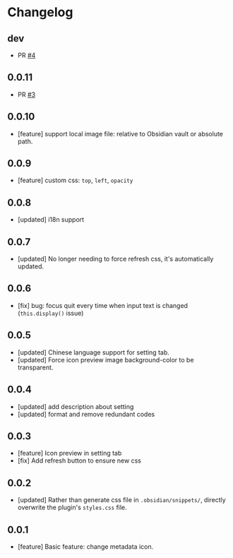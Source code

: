 # Changelog

## dev
<!-- ## 0.0.12 -->
- PR [#4](https://github.com/Benature/obsidian-metadata-icon/pull/4)

## 0.0.11
- PR [#3](https://github.com/Benature/obsidian-metadata-icon/pull/3)

## 0.0.10
- [feature] support local image file: relative to Obsidian vault or absolute path.

## 0.0.9
- [feature] custom css: `top`, `left`, `opacity`

## 0.0.8
- [updated] i18n support

## 0.0.7
- [updated] No longer needing to force refresh css, it's automatically updated.

## 0.0.6
- [fix] bug: focus quit every time when input text is changed (`this.display()` issue)

## 0.0.5
- [updated] Chinese language support for setting tab.
- [updated] Force icon preview image background-color to be transparent.

## 0.0.4
- [updated] add description about setting
- [updated] format and remove redundant codes

## 0.0.3
- [feature] Icon preview in setting tab
- [fix] Add refresh button to ensure new css

## 0.0.2
- [updated] Rather than generate css file in `.obsidian/snippets/`, directly overwrite the plugin's `styles.css` file.

## 0.0.1
- [feature] Basic feature: change metadata icon.
